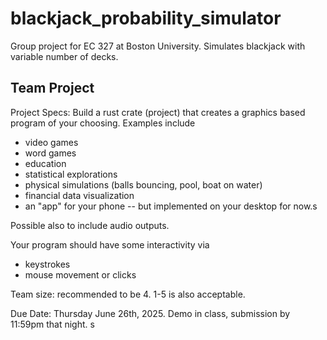 # blackjack_probability_simulator
Group project for EC 327 at Boston University. Simulates blackjack with variable number of decks.

Team Project 
------------

Project Specs:
Build a rust crate (project) that creates a graphics based program
of your choosing. Examples include

- video games
- word games
- education
- statistical explorations
- physical simulations (balls bouncing, pool, boat on water)
- financial data visualization
- an "app" for your phone -- but implemented on your desktop for now.s

Possible also to include audio outputs.


Your program should have some interactivity via

 - keystrokes
 - mouse movement or clicks


Team size: recommended to be 4. 1-5 is also acceptable.


Due Date: Thursday June 26th, 2025. Demo in class, submission by 11:59pm that night.
s
